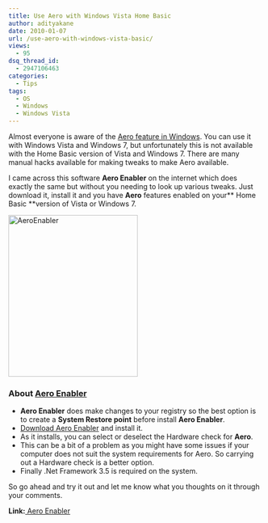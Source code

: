```yaml
---
title: Use Aero with Windows Vista Home Basic
author: adityakane
date: 2010-01-07
url: /use-aero-with-windows-vista-basic/
views:
  - 95
dsq_thread_id:
  - 2947106463
categories:
  - Tips
tags:
  - OS
  - Windows
  - Windows Vista
---
```

Almost everyone is aware of the <a href="http://en.wikipedia.org/wiki/Windows_Aero" onclick="_gaq.push(['_trackEvent', 'outbound-article', 'http://en.wikipedia.org/wiki/Windows_Aero', 'Aero feature in Windows']);" >Aero feature in Windows</a>. You can use it with Windows Vista and Windows 7, but unfortunately this is not available with the Home Basic version of Vista and Windows 7. There are many manual hacks available for making tweaks to make Aero available.

I came across this software **Aero Enabler** on the internet which does exactly the same but without you needing to look up various tweaks. Just download it, install it and you have **Aero** features enabled on your** Home Basic **version of Vista or Windows 7.

<img class="alignnone size-full wp-image-18549" title="AeroEnabler" src="http://cdn.devilsworkshop.org/files/2010/01/AeroEnabler.jpg" alt="AeroEnabler" width="256" height="320" />

### About <a href="http://www.wecode.biz/search/label/AeroEnabler" onclick="_gaq.push(['_trackEvent', 'outbound-article', 'http://www.wecode.biz/search/label/AeroEnabler', 'Aero Enabler']);" >Aero Enabler</a>

  * **Aero Enabler** does make changes to your registry so the best option is to create a **System Restore point** before install **Aero Enabler**.
  * <a href="http://www.wecode.biz/search/label/AeroEnabler" onclick="_gaq.push(['_trackEvent', 'outbound-article', 'http://www.wecode.biz/search/label/AeroEnabler', 'Download Aero Enabler']);" >Download Aero Enabler</a> and install it.
  * As it installs, you can select or deselect the Hardware check for **Aero**.
  * This can be a bit of a problem as you might have some issues if your computer does not suit the system requirements for Aero. So carrying out a Hardware check is a better option.
  * Finally .Net Framework 3.5 is required on the system.

So go ahead and try it out and let me know what you thoughts on it through your comments.

**Link:**<a href="http://www.wecode.biz/search/label/AeroEnabler" onclick="_gaq.push(['_trackEvent', 'outbound-article', 'http://www.wecode.biz/search/label/AeroEnabler', ' Aero Enabler']);" > Aero Enabler</a>
